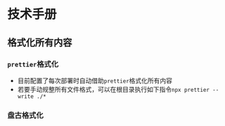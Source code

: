 # 技术手册

## 格式化所有内容

### `prettier`格式化

- 目前配置了每次部署时自动借助`prettier`格式化所有内容
- 若要手动规整所有文件格式，可以在根目录执行如下指令`npx prettier --write ./*`

### 盘古格式化
